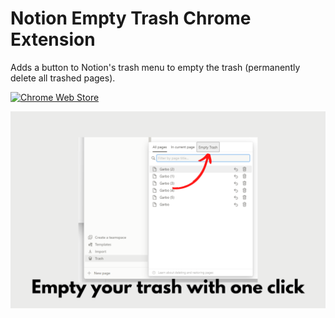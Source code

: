 # Notion Empty Trash Chrome Extension

Adds a button to Notion's trash menu to empty the trash (permanently delete all trashed pages).

[![Chrome Web Store](https://storage.googleapis.com/web-dev-uploads/image/WlD8wC6g8khYWPJUsQceQkhXSlv1/mPGKYBIR2uCP0ApchDXE.png)](https://chrome.google.com/webstore/detail/notion-empty-trash/eajpmgfkkpbhafekaemjpapnnkejbblp/)

![Screenshot](screenshot.png)